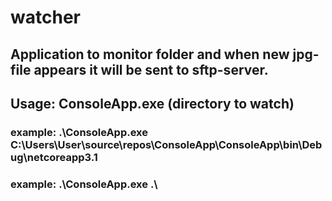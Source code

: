 # watcher

## Application to monitor folder and when new jpg-file appears it will be sent to sftp-server.

## Usage: ConsoleApp.exe (directory to watch)
### example: .\ConsoleApp.exe C:\Users\User\source\repos\ConsoleApp\ConsoleApp\bin\Debug\netcoreapp3.1

### example: .\ConsoleApp.exe .\
